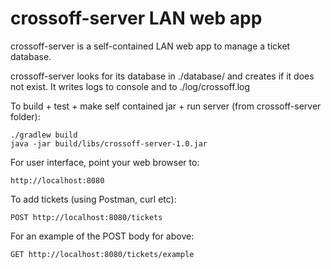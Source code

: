 # crossoff-server LAN web app #

crossoff-server is a self-contained LAN web app to manage a ticket database. 

crossoff-server looks for its database in ./database/ and creates if it does not exist. 
It writes logs to console and to ./log/crossoff.log

To build + test + make self contained jar + run server (from crossoff-server folder):

    ./gradlew build
    java -jar build/libs/crossoff-server-1.0.jar 

For user interface, point your web browser to:

    http://localhost:8080

To add tickets (using Postman, curl etc):

    POST http://localhost:8080/tickets

For an example of the POST body for above:

    GET http://localhost:8080/tickets/example
